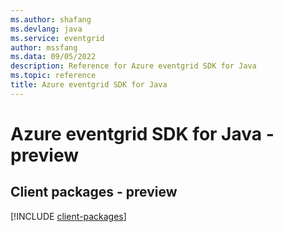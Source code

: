 ```yaml
---
ms.author: shafang
ms.devlang: java
ms.service: eventgrid
author: mssfang
ms.data: 09/05/2022
description: Reference for Azure eventgrid SDK for Java
ms.topic: reference
title: Azure eventgrid SDK for Java
---
```

# Azure eventgrid SDK for Java - preview

## Client packages - preview
[!INCLUDE [client-packages](eventgrid-client-index.md)]